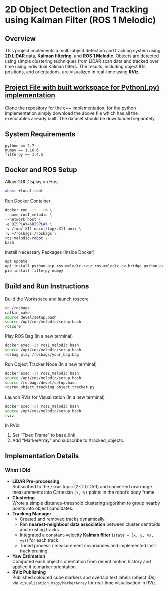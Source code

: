 # 2D Object Detection and Tracking using Kalman Filter (ROS 1 Melodic)

## Overview
This project implements a multi-object detection and tracking system using **2D LiDAR** data, **Kalman filtering**, and **ROS 1 Melodic**. Objects are detected using simple clustering techniques from LiDAR scan data and tracked over time using individual Kalman filters. The results, including object IDs, positions, and orientations, are visualized in real-time using **RViz**.

## [Project File with built workspace for Python(.py) implementation](https://drive.google.com/file/d/1FDIc_OrW5SLWYXw_oZuOyq7VyVDa-VZB/view?usp=sharing)
Clone the repository for the c++ implementation, for the python implementation simply download the above file which has all the executables already built. The dataset should be downloaded separately

## System Requirements
   ```
python == 2.7
numpy == 1.16.6
filterpy == 1.4.5
   ```


## Docker and ROS Setup

Allow GUI Display on Host
   ```bash
xhost +local:root
   ```
Run Docker Container
   ```bash
docker run -it --rm \
  --name ros1_melodic \
  --network host \
  -e DISPLAY=$DISPLAY \
  -v /tmp/.X11-unix:/tmp/.X11-unix \
  -v ~/rosbags:/rosbags \
  ros:melodic-robot \
  bash
   ```
Install Necessary Packages (Inside Docker)
```bash
apt update
apt install python-pip ros-melodic-rviz ros-melodic-cv-bridge python-opencv -y
pip install filterpy numpy
   ```

## Build and Run Instructions
Build the Workspace and launch roscore
   ```bash
cd /rosbags
catkin_make
source devel/setup.bash
source /opt/ros/melodic/setup.bash
roscore
   ```
Play ROS Bag (In a new terminal)
   ```bash
docker exec -it ros1_melodic bash
source /opt/ros/melodic/setup.bash
rosbag play /rosbags/your_bag.bag
   ```
Run Object Tracker Node (In a new terminal)
   ```bash
docker exec -it ros1_melodic bash
source /opt/ros/melodic/setup.bash
source /rosbags/devel/setup.bash
rosrun object_tracking object_tracker.py
   ```
Launch RViz for Visualization (In a new terminal)
```bash
docker exec -it ros1_melodic bash
source /opt/ros/melodic/setup.bash
rviz
```
In RViz:
1. Set “Fixed Frame” to base_link.
2. Add “MarkerArray” and subscribe to /tracked_objects.

## Implementation Details

### What I Did
- **LiDAR Pre-processing**  
  Subscribed to the `/scan` topic (2-D LiDAR) and converted raw range measurements into Cartesian `(x, y)` points in the robot’s body frame.
- **Clustering**  
  Wrote a simple distance-threshold clustering algorithm to group nearby points into object candidates.
- **Tracking Manager**  
  - Created and removed tracks dynamically.  
  - Ran **nearest-neighbour data association** between cluster centroids and existing tracks.  
  - Integrated a constant-velocity **Kalman filter** (`state = [x, y, vx, vy]`) for each track.  
  - Tuned process / measurement covariances and implemented lost-track pruning.
- **Yaw Estimation**  
  Computed each object’s orientation from recent motion history and applied it to marker orientation.
- **RViz Publishing**  
  Published coloured cube markers and overlaid text labels (object IDs) via `visualization_msgs/MarkerArray` for real-time visualisation in RViz.


